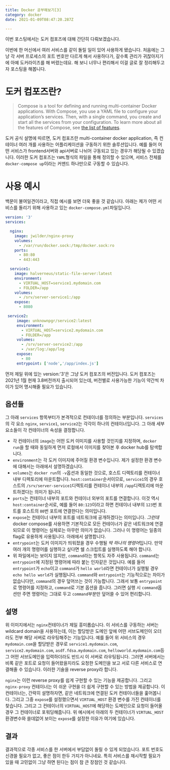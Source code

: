```yaml
---
title: Docker 공부해보기[3]
category: docker
date: 2021-01-09T08:47:20.287Z

---
```


이번 포스팅에서는 도커 컴포즈에 대해 간단히 다뤄보겠습니다.

이번에 한 머신에서 여러 서비스를 같이 돌릴 일이 있어 사용하게 됐습니다. 처음에는 그냥 각 서버 프로세스의 포트 번호만 다르게 해서 사용하다가, 갈수록 관리가 귀찮아지기에 아예 도커라이즈를 해 버렸는데요. 해 보니 너무나 편리해서 이걸 글로 잘 정리해두고자 포스팅을 해봅니다.

# 도커 컴포즈란?

> Compose is a tool for defining and running multi-container Docker applications. With Compose, you use a YAML file to configure your application’s services. Then, with a single command, you create and start all the services from your configuration. To learn more about all the features of Compose, see [the list of features](https://docs.docker.com/compose/#features).

 도커 공식 설명에 따르면, 도커 컴포즈란 multi-container docker application, 즉 컨테이너 여러 개를 사용하는 어플리케이션을 구동하기 위한 솔루션입니다. 예를 들어 어떤 서비스가 frontend서버와 api서버로 나뉘어 구동되고 있는 경우가 해당될 수 있겠습니다. 이러한 도커 컴포즈는 `YAML`형식의 파일을 통해 정의할 수 있으며, 서비스 전체를 `docker-compose up`이라는 커맨드 하나만으로 구동할 수 있습니다.

# 사용 예시

백문이 불여일견이라고, 직접 예시를 보면 더욱 좋을 것 같습니다. 아래는 제가 어떤 서비스를 돌리기 위해 사용하고 있는 `docker-compose.yml`파일입니다.

```yaml
version: '3'
services:

  nginx:
    image: jwilder/nginx-proxy
    volumes:
      - /var/run/docker.sock:/tmp/docker.sock:ro
    ports:
      - 80:80
      - 443:443

  service1:
    image: halverneus/static-file-server:latest
    environment:
      - VIRTUAL_HOST=service1.mydomain.com
      - FOLDER=/app
    volumes:
      - /srv/server-service1:/app
    expose:
      - 8080

 service2:
     image: unknownpgr/service2:latest
     environment:
       - VIRTUAL_HOST=service2.mydomain.com
       - FOLDER=/app
     volumes:
       - /srv/server-service2:/app
       - /var/log:/app/log
     expose:
       - 80
     entrypoint: ['node','/app/index.js']
```

먼저 제일 위에 있는 version:'3'은 그냥 도커 컴포즈의 버전입니다. 도커 컴포즈는 2021년 1월 현재 3.8버전까지 출시되어 있는데, 버전별로 사용가능한 기능이 약간씩 차이가 있어 명시해줄 필요가 있습니다.

## 옵션들

그 아래 `services` 항목부터가 본격적으로 컨테이너를 정의하는 부분입니다. `services`의 각 요소 `nginx`, `service1`, `service2`는 각각이 하나의 컨테이너입니다. 그 아래 세부 요소들이 각 컨테이너의 속성을 결정합니다.

- 각 컨테이너의 `image`는 어떤 도커 이미지를 사용할 것인지를 지정하며, `docker run`을 할 때와 동일하게 먼저 로컬에서 이미지를 찾아본 후 docker hub를 탐색합니다.
- `environment`는 각 도커 이미지에 주어질 환경 변수입니다. 제가 설정한 환경 변수에 대해서는 아래에서 설명하겠습니다.
- `volumes`는 `docker run`의 `-v`옵션과 동일한 것으로, 호스트 디렉토리를 컨테이너 내부 디렉토리에 마운트합니다. `host:container`순서이므로, `service1`의 경우 호스트의 `/srv/server-service1`디렉토리를 컨테이너 내부의 `/app`디렉토리에 마운트하겠다는 의미가 됩니다.
- `ports`는 컨테이너 내부의 포트와 컨테이너 외부의 포트를 연결합니다. 이것 역시 `host:container`순서로, 예를 들어 `80:123`이라고 하면 컨테이너 내부의 `123`번 포트를 호스트의 `80`번 포트에 연결한다는 의미입니다.
- `expose`는 컨테이너 내부의 포트를 네트워크에 공개하겠다는 의미입니다. *그런데* docker compose를 사용하면 기본적으로 모든 컨테이너가 같은 네트워크에 연결되므로 이 명령어는 실제로는 아무런 의미가 없습니다. 그러나 이 명령어는 일종의 flag로 유용하게 사용됩니다. 아래에서 설명합니다.
- `entrypoint`는 도커 이미지가 띄워졌을 경우 수행될 *딱 하나의 명령어*입니다. 만약 여러 개의 명령어를 실행하고 싶다면 쉘 스크립트를 실행하도록 해야 합니다.
- 위 파일에서는 보이지 않지만, `command`라는 항목도 자주 사용됩니다. `command`는 `entrypoint`에 지정된 명령어에 따라 붙는 인자같은 것입니다. 예를 들어 `entrypoint`가 `echo`이고 `command`가 `hello world`라면 컨테이너가 실행될 경우 `echo hello world`가 실행됩니다. `command`와 `entrypoint`는 기능적으로는 차이가 없습니다만, `command`의 경우 덮어쓰는 것이 가능합니다. 그래서 보통 `entrypoint`로 명령어를 지정하고, `command`로 기본 옵션을 줍니다. 그러면 실행 시 `command`옵션만 주면 명령어는 그대로 두고 `command`부분만 덮어쓸 수 있어 편리합니다.

## 설명

위 이미지에서는 `nginx`컨테이너가 제일 흥미롭습니다. 이 서비스를 구동하는 서버는 wildcard domain을 사용하는데, 이는 할당받은 도메인 앞에 어떤 서브도메인이 오더라도 전부 해당 서버로 라우팅해주는 기능입니다. 예를 들어 위 서비스의 경우 `mydomain.com`을 할당받은 경우로 `service1.mydomain.com`, `service2.mydomain.com`, `asdf.fdsa.mydomain.com`, `helloworld.mydomain.com`등 그 어떤 서브도메인을 입력하더라도 반드시 이 서버로 라우팅됩니다. 그러면 서버에서는 비록  같은 포트로 요청이 들어왔을지라도 요청한 도메인을 보고 서로 다른 서비스로 연결해줄 수 있습니다. 이러한 기술을 reverse proxy라 합니다.

`nginx`는 이런 reverse proxy를 쉽게 구현할 수 있는 기능을 제공합니다. 그리고 `nginx-proxy` 컨테이너는 이 쉬운 구현을 더 쉽게 구현할 수 있는 방법을 제공합니다. 이 컨테이너는, 간략히 설명하자면, 같은 네트워크에 연결된 도커 컨테이너들을 훑어봅니다. 그리고 그중 `expose`를 설정했으면서 `VIRTUAL_HOST` 환경 변수를 가진 컨테이너를 찾습니다. 그리고 그 컨테이너의 `VIRTUAL_HOST`에 해당하는 도메인으로 요청이 들어올 경우 그 컨테이너로 포워딩해줍니다. 위 예시에서 아래의 두 컨테이너가 `VIRTUAL_HOST`환경변수와 쓸데없어 보이는 `expose`를 설정한 이유가 여기에 있습니다.

## 결과

결과적으로 각종 서비스를 한 서버에서 부담없이 돌릴 수 있게 되었습니다. 포트 번호도 신경쓸 필요가 없고, 좋은 점이 한두 가지가 아니네요. 특히 서비스를 재시작할 필요가 있을 때 고민없이 그냥 하면 된다는 점이 참 큰 장점인 것 같습니다.